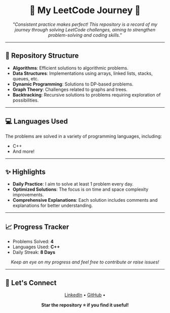 <h1 align="center">🚀 My LeetCode Journey 🚀</h1>

<p align="center">
  <em>"Consistent practice makes perfect! This repository is a record of my journey through solving LeetCode challenges, aiming to strengthen problem-solving and coding skills."</em>
</p>

---

<h2>📂 Repository Structure</h2>

<ul>
  <li><b>Algorithms</b>: Efficient solutions to algorithmic problems.</li>
  <li><b>Data Structures</b>: Implementations using arrays, linked lists, stacks, queues, etc.</li>
  <li><b>Dynamic Programming</b>: Solutions to DP-based problems.</li>
  <li><b>Graph Theory</b>: Challenges related to graphs and trees.</li>
  <li><b>Backtracking</b>: Recursive solutions to problems requiring exploration of possibilities.</li>
</ul>

---

<h2>💻 Languages Used</h2>

<p>
  The problems are solved in a variety of programming languages, including:
  <ul>
    <li>C++</li>
    <li>And more!</li>
  </ul>
</p>

---

<h2>✨ Highlights</h2>

<ul>
  <li><b>Daily Practice</b>: I aim to solve at least 1 problem every day.</li>
  <li><b>Optimized Solutions</b>: The focus is on time and space complexity improvements.</li>
  <li><b>Comprehensive Explanations</b>: Each solution includes comments and explanations for better understanding.</li>
</ul>

---

<h2>📈 Progress Tracker</h2>

<ul>
  <li>Problems Solved: <b>4</b></li>
  <li>Languages Used: <b>C++</b></li>
  <li>Daily Streak: <b>8 Days</b></li>
</ul>


<p align="center">
  <em>Keep an eye on my progress and feel free to contribute or raise issues!</em>
</p>

---

<h2>🔗 Let's Connect</h2>

<p align="center">
  <a href="www.linkedin.com/in/harshal-ghoradkar-663205258">LinkedIn</a> •
  <a href="https://github.com/Harshal279">GitHub</a> •
</p>

<p align="center">
  <b>Star the repository ⭐ if you find it useful!</b>
</p>
